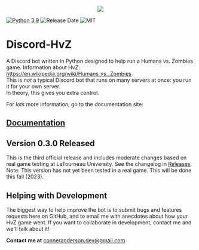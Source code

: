 <p align="center">
  <img src="/images/avatar_icon.ico" />
</p>

[![Python 3.9](https://img.shields.io/badge/python-3.9-blue.svg)](https://www.python.org/downloads/release/python-390/)
![Release Date](https://img.shields.io/github/release-date/Conner-Anderson/discord-hvz) 
![MIT](https://img.shields.io/github/license/conner-anderson/discord-hvz)
# Discord-HvZ

A Discord bot written in Python designed to help run a Humans vs. Zombies game. Information about HvZ: https://en.wikipedia.org/wiki/Humans_vs._Zombies  
This is *not* a typical Discord bot that runs on many servers at once: you run it for your own server.  
In theory, this gives you extra control.

For *lots* more information, go to the documentation site:

## [Documentation](https://conner-anderson.github.io/discord-hvz-docs/)

## Version 0.3.0 Released

This is the third official release and includes moderate changes based on real game testing at LeTourneau University. See the changelog in [Releases](https://github.com/Conner-Anderson/discord-hvz/releases).  
Note: This version has not yet been tested in a real game. This will be done this fall (2023).



## Helping with Development
The biggest way to help improve the bot is to submit bugs and features requests here on GitHub, 
and to email me with anecdotes about how your HvZ game went. If you want to collaborate in development, contact me and we'll talk about it!

**Contact me at** conneranderson.dev@gmail.com
